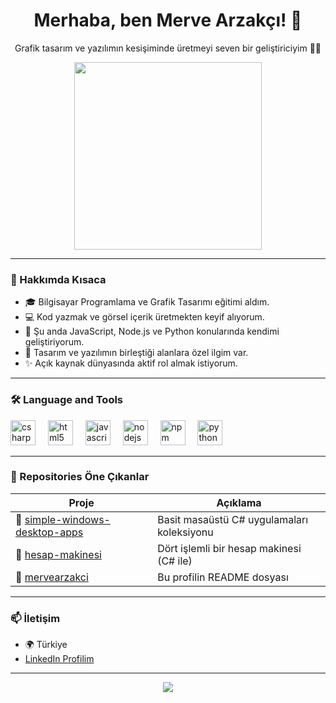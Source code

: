 <h1 align="center">Merhaba, ben Merve Arzakçı! 👋</h1>
<p align="center">Grafik tasarım ve yazılımın kesişiminde üretmeyi seven bir geliştiriciyim 👩‍💻</p>

<div align="center">
  <img src="https://media.giphy.com/media/h0Cq1ClzO3UpupFPjP/giphy.gif?cid=ecf05e475a3fdbuuw7ht5vilx3j9yfbhc9mzzd1jviiwem1f&ep=v1_gifs_search&rid=giphy.gif&ct=g" width="300"/>
</div>

---

### 🧭 Hakkımda Kısaca
- 🎓 Bilgisayar Programlama ve Grafik Tasarımı eğitimi aldım.
- 💻 Kod yazmak ve görsel içerik üretmekten keyif alıyorum.
- 🌱 Şu anda JavaScript, Node.js ve Python konularında kendimi geliştiriyorum.
- 🧠 Tasarım ve yazılımın birleştiği alanlara özel ilgim var.
- ✨ Açık kaynak dünyasında aktif rol almak istiyorum.

---

### 🛠 Language and Tools

<div align="left">
  <img src="https://cdn.jsdelivr.net/gh/devicons/devicon/icons/csharp/csharp-original.svg" height="40" alt="csharp logo" />
  <img width="12" />
  <img src="https://cdn.jsdelivr.net/gh/devicons/devicon/icons/html5/html5-original.svg" height="40" alt="html5 logo" />
  <img width="12" />
  <img src="https://cdn.jsdelivr.net/gh/devicons/devicon/icons/javascript/javascript-original.svg" height="40" alt="javascript logo" />
  <img width="12" />
  <img src="https://cdn.jsdelivr.net/gh/devicons/devicon/icons/nodejs/nodejs-original.svg" height="40" alt="nodejs logo" />
  <img width="12" />
  <img src="https://cdn.jsdelivr.net/gh/devicons/devicon/icons/npm/npm-original-wordmark.svg" height="40" alt="npm logo" />
  <img width="12" />
  <img src="https://cdn.jsdelivr.net/gh/devicons/devicon/icons/python/python-original.svg" height="40" alt="python logo" />
</div>

---

### 📂 Repositories Öne Çıkanlar

| Proje | Açıklama |
|-------|----------|
| 🔹 [simple-windows-desktop-apps](https://github.com/mervearzakci/simple-windows-desktop-apps) | Basit masaüstü C# uygulamaları koleksiyonu |
| 🔹 [hesap-makinesi](https://github.com/mervearzakci/hesap-makinesi) | Dört işlemli bir hesap makinesi (C# ile) |
| 🔹 [mervearzakci](https://github.com/mervearzakci/mervearzakci) | Bu profilin README dosyası |

---

### 📫 İletişim
- 🌍 Türkiye  
- [LinkedIn Profilim](https://www.linkedin.com/in/merve-arzak%C3%A7%C4%B1-521804239/)

---

<div align="center">
  <img src="https://readme-typing-svg.demolab.com?font=Fira+Code&pause=1000&width=435&lines=Kod+yazmayı+ve+öğrenmeyi+seviyorum!;Açık+kaynak+dünyasında+aktif+olmak+istiyorum!" />
</div>
